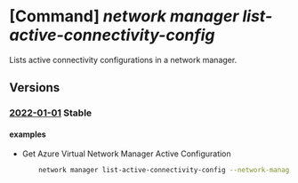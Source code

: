 # [Command] _network manager list-active-connectivity-config_

Lists active connectivity configurations in a network manager.

## Versions

### [2022-01-01](/Resources/mgmt-plane/L3N1YnNjcmlwdGlvbnMve30vcmVzb3VyY2Vncm91cHMve30vcHJvdmlkZXJzL21pY3Jvc29mdC5uZXR3b3JrL25ldHdvcmttYW5hZ2Vycy97fS9saXN0YWN0aXZlY29ubmVjdGl2aXR5Y29uZmlndXJhdGlvbnM=/2022-01-01.xml) **Stable**

<!-- mgmt-plane /subscriptions/{}/resourcegroups/{}/providers/microsoft.network/networkmanagers/{}/listactiveconnectivityconfigurations 2022-01-01 -->

#### examples

- Get Azure Virtual Network Manager Active Configuration
    ```bash
        network manager list-active-connectivity-config --network-manager-name "testNetworkManager" --resource-group "myResourceGroup"
    ```
